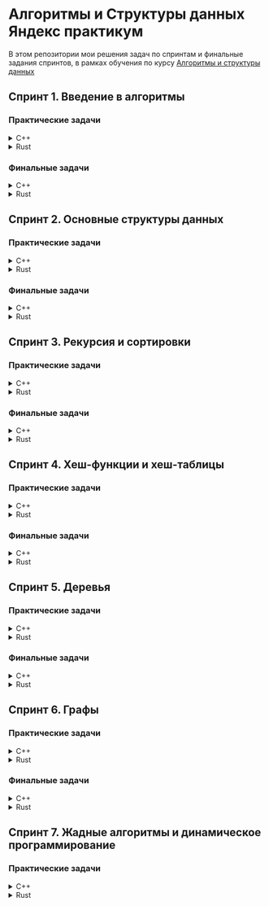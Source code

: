 # Алгоритмы и Структуры данных Яндекс практикум
В этом репозитории мои решения задач по спринтам и финальные задания спринтов,
в рамках обучения по курсу [Алгоритмы и структуры данных](https://practicum.yandex.ru/algorithms/)


## Спринт 1. Введение в алгоритмы

### Практические задачи

<details>
  <summary>C++</summary>

- [x] [A. Значения функции](Sprint1/A/C++)
- [x] [B. Чётные и нечётные числа](Sprint1/B/C++)
- [x] [C. Соседи](Sprint1/C/C++)
- [x] [D. Хаотичность погоды](Sprint1/D/C++)
- [x] [E. Самое длинное слово](Sprint1/E/C++)
- [x] [F. Палиндром](Sprint1/F/C++)
- [x] [G. Работа из дома](Sprint1/G/C++)
- [x] [H. Двоичная система](Sprint1/H/C++)
- [x] [I. Степень четырёх](Sprint1/I/C++)
- [x] [J. Факторизация](Sprint1/J/C++)
- [x] [K. Списочная форма](Sprint1/K/C++)
- [x] [L. Лишняя буква](Sprint1/L/C++)
</details>

<details>
  <summary>Rust</summary>

- [x] [A. Значения функции](Sprint1/A/Rust)
- [x] [B. Чётные и нечётные числа](Sprint1/B/Rust)
- [x] [C. Соседи](Sprint1/C/Rust)
- [x] [D. Хаотичность погоды](Sprint1/D/Rust)
- [x] [E. Самое длинное слово](Sprint1/E/Rust)
- [x] [F. Палиндром](Sprint1/F/Rust)
- [x] [G. Работа из дома](Sprint1/G/Rust)
- [x] [H. Двоичная система](Sprint1/H/Rust)
- [x] [I. Степень четырёх](Sprint1/I/Rust)
- [x] [J. Факторизация](Sprint1/J/Rust)
- [x] [K. Списочная форма](Sprint1/K/Rust)
- [x] [L. Лишняя буква](Sprint1/L/Rust)
</details>

### Финальные задачи

<details>
  <summary>C++</summary>

- [x] [A. Ближайший ноль](Sprint1%20Final/A/C++)
- [x] [B. Ловкость рук](Sprint1%20Final/B/C++)
</details>

<details>
  <summary>Rust</summary>
  
- [ ] [A. Ближайший ноль](Sprint1%20Final/A/Rust)
- [ ] [B. Ловкость рук](Sprint1%20Final/B/Rust)
</details>

## Спринт 2. Основные структуры данных

### Практические задачи

<details>
  <summary>C++</summary>

- [x] [A. Мониторинг](Sprint2/A/C++)
- [x] [B. Список дел](Sprint2/B/C++)
- [x] [C. Нелюбимое дело](Sprint2/C/C++)
- [x] [D. Заботливая мама](Sprint2/D/C++)
- [x] [E. Всё наоборот](Sprint2/E/C++)
- [x] [F. Стек-Max](Sprint2/F/C++)
- [x] [G. Стек-MaxEffective](Sprint2/G/C++)
- [x] [H. Скобочная последовательность](Sprint2/H/C++)
- [x] [I. Ограниченная очередь](Sprint2/I/C++)
- [x] [J. Списочная очередь](Sprint2/J/C++)
- [x] [K. Рекурсивные числа Фибоначчи](Sprint2/K/C++)
- [x] [L. Фибоначчи по модулю](Sprint2/L/C++)
</details>
<details>
  <summary>Rust</summary>

- [x] [A. Мониторинг](Sprint2/A/Rust)
- [ ] [B. Список дел](Sprint2/B/Rust)
- [ ] [C. Нелюбимое дело](Sprint2/C/Rust)
- [ ] [D. Заботливая мама](Sprint2/D/Rust)
- [ ] [E. Всё наоборот](Sprint2/E/Rust)
- [ ] [F. Стек-Max](Sprint2/F/Rust)
- [ ] [G. Стек-MaxEffective](Sprint2/G/Rust)
- [ ] [H. Скобочная последовательность](Sprint2/H/Rust)
- [ ] [I. Ограниченная очередь](Sprint2/I/Rust)
- [ ] [J. Списочная очередь](Sprint2/J/Rust)
- [ ] [K. Рекурсивные числа Фибоначчи](Sprint2/K/Rust)
- [ ] [L. Фибоначчи по модулю](Sprint2/L/Rust)
</details>

### Финальные задачи

<details>
  <summary>C++</summary>

- [x] [A. Дек](Sprint2%20Final/A/C++)
- [x] [B. Калькулятор](Sprint2%20Final/B/C++)
</details>

<details>
  <summary>Rust</summary>

- [ ] [A. Дек](Sprint2%20Final/A/Rust)
- [ ] [B. Калькулятор](Sprint2%20Final/B/Rust)
</details>

## Спринт 3. Рекурсия и сортировки

### Практические задачи

<details>
  <summary>C++</summary>

- [x] [A. Генератор скобок](Sprint3/A/C++)
- [x] [B. Комбинации](Sprint3/B/C++)
- [x] [C. Подпоследовательность](Sprint3/C/C++)
- [x] [D. Печеньки](Sprint3/D/C++)
- [x] [E. Покупка домов](Sprint3/E/C++)
- [x] [F. Периметр треугольника](Sprint3/F/C++)
- [x] [G. Гардероб](Sprint3/G/C++)
- [x] [H. Большое число](Sprint3/H/C++)
- [x] [I. Любители конференций](Sprint3/I/C++)
- [x] [J. Пузырёк](Sprint3/J/C++)
- [x] [K. Сортировка слиянием](Sprint3/K/C++)
- [x] [L. Два велосипеда](Sprint3/L/C++)
- [x] [M. Золотая середина](Sprint3/M/C++)
- [x] [N. Клумбы](Sprint3/N/C++)
- [x] [O. Разность треш-индексов](Sprint3/O/C++)
- [x] [P. Частичная сортировка](Sprint3/P/C++)
</details>

<details>
  <summary>Rust</summary>

- [ ] [A. Генератор скобок](Sprint3/A/Rust)
- [ ] [B. Комбинации](Sprint3/B/C++)
- [ ] [C. Подпоследовательность](Sprint3/C/Rust)
- [ ] [D. Печеньки](Sprint3/D/Rust)
- [ ] [E. Покупка домов](Sprint3/E/Rust)
- [ ] [F. Периметр треугольника](Sprint3/F/Rust)
- [ ] [G. Гардероб](Sprint3/G/Rust)
- [ ] [H. Большое число](Sprint3/H/Rust)
- [ ] [I. Любители конференций](Sprint3/I/Rust)
- [ ] [J. Пузырёк](Sprint3/J/Rust)
- [ ] [K. Сортировка слиянием](Sprint3/K/Rust)
- [ ] [L. Два велосипеда](Sprint3/L/Rust)
- [ ] [M. Золотая середина](Sprint3/M/Rust)
- [ ] [N. Клумбы](Sprint3/N/Rust)
- [ ] [O. Разность треш-индексов](Sprint3/O/Rust)
- [ ] [P. Частичная сортировка](Sprint3/P/Rust)
</details>

### Финальные задачи

<details>
  <summary>C++</summary>

- [x] [A. Поиск в сломанном массиве](Sprint3%20Final/A/C++)
- [x] [B. Эффективная быстрая сортировка](Sprint3%20Final/B/C++)
</details>

<details>
  <summary>Rust</summary>

- [x] [A. Поиск в сломанном массиве](Sprint3%20Final/A/Rust)
- [x] [B. Эффективная быстрая сортировка](Sprint3%20Final/B/Rust)
</details>

## Спринт 4. Хеш-функции и хеш-таблицы

### Практические задачи

<details>
  <summary>C++</summary>

- [x] [A. Полиномиальный хеш](Sprint4/A/C++)
- [x] [B. Сломай меня](Sprint4/B/C++)
- [x] [C. Префиксные хеши](Sprint4/C/C++)
- [x] [D. Кружки](Sprint4/D/C++)
- [x] [E. Подстроки](Sprint4/E/C++)
- [x] [F. Анаграммная группировка](Sprint4/F/C++)
- [x] [G. Соревнование](Sprint4/G/C++)
- [x] [H. Странное сравнение](Sprint4/H/C++)
- [x] [I. Общий подмассив](Sprint4/I/C++)
- [x] [J. Сумма четвёрок](Sprint4/J/C++)
- [x] [K. Ближайшая остановка](Sprint4/K/C++)
- [x] [L. МногоГоша](Sprint4/L/C++)
</details>

<details>
  <summary>Rust</summary>

- [x] [A. Полиномиальный хеш](Sprint4/A/Rust)
- [x] [B. Сломай меня](Sprint4/B/Rust)
- [x] [C. Префиксные хеши](Sprint4/C/Rust)
- [x] [D. Кружки](Sprint4/D/Rust)
- [x] [E. Подстроки](Sprint4/E/Rust)
- [x] [F. Анаграммная группировка](Sprint4/F/Rust)
- [x] [G. Соревнование](Sprint4/G/Rust)
- [x] [H. Странное сравнение](Sprint4/H/Rust)
- [x] [I. Общий подмассив](Sprint4/I/Rust)
- [x] [J. Сумма четвёрок](Sprint4/J/Rust)
- [x] [K. Ближайшая остановка](Sprint4/K/Rust)
- [x] [L. МногоГоша](Sprint4/L/Rust)
</details>

### Финальные задачи

<details>
  <summary>C++</summary>

- [x] [A. Поисковая система](Sprint4%20Final/A/C++)
- [x] [B. Хеш-таблица](Sprint4%20Final/B/C++)
</details>

<details>
  <summary>Rust</summary>

- [x] [A. Поисковая система](Sprint4%20Final/A/Rust)
- [x] [B. Хеш-таблица](Sprint4%20Final/B/Rust)
</details>

## Спринт 5. Деревья

### Практические задачи

<details>
  <summary>C++</summary>

- [x] [A. Лампочки](Sprint5/A/C++)
- [x] [B. Сбалансированное дерево](Sprint5/B/C++)
- [x] [C. Дерево - анаграмма](Sprint5/C/C++)
- [x] [D. Деревья - близнецы](Sprint5/D/C++)
- [x] [E. Дерево поиска](Sprint5/E/C++)
- [x] [F. Максимальная глубина](Sprint5/F/C++)
- [x] [G. Максимальный путь в дереве](Sprint5/G/C++)
- [x] [H. Числовые пути](Sprint5/H/C++)
- [x] [I. Разные деревья поиска](Sprint5/I/C++)
- [x] [J. Добавь узел](Sprint5/J/C++)
- [x] [K. Выведи диапазон](Sprint5/K/C++)
- [x] [L. Просеивание вниз](Sprint5/L/C++)
- [x] [M. Просеивание вверх](Sprint5/M/C++)
- [x] [N. Разбиение дерева](Sprint5/N/C++)
</details>

<details>
  <summary>Rust</summary>

- [x] [A. Лампочки](Sprint5/A/Rust)
- [x] [B. Сбалансированное дерево](Sprint5/B/Rust)
- [x] [C. Дерево - анаграмма](Sprint5/C/Rust)
- [x] [D. Деревья - близнецы](Sprint5/D/Rust)
- [x] [E. Дерево поиска](Sprint5/E/Rust)
- [x] [F. Максимальная глубина](Sprint5/F/Rust)
- [x] [G. Максимальный путь в дереве](Sprint5/G/Rust)
- [x] [H. Числовые пути](Sprint5/H/Rust)
- [x] [I. Разные деревья поиска](Sprint5/I/Rust)
- [x] [J. Добавь узел](Sprint5/J/Rust)
- [x] [K. Выведи диапазон](Sprint5/K/Rust)
- [x] [L. Просеивание вниз](Sprint5/L/Rust)
- [x] [M. Просеивание вверх](Sprint5/M/Rust)
- [x] [N. Разбиение дерева](Sprint5/N/Rust)
</details>

### Финальные задачи

<details>
  <summary>C++</summary>

- [x] [A. Пирамидальная сортировка](Sprint5%20Final/A/C++)
- [x] [B. Удали узел](Sprint5%20Final/B/C++)
</details>

<details>
  <summary>Rust</summary>

- [x] [A. Пирамидальная сортировка](Sprint5%20Final/A/Rust)
- [x] [B. Удали узел](Sprint5%20Final/B/Rust)
</details>

## Спринт 6. Графы

### Практические задачи

<details>
  <summary>C++</summary>

- [x] [A. Построить список смежности](Sprint6/A/C++)
- [x] [B. Перевести список ребер в матрицу смежности](Sprint6/B/C++)
- [x] [C. DFS](Sprint6/C/C++)
- [x] [D. BFS](Sprint6/D/C++)
- [x] [E. Компоненты связности](Sprint6/E/C++)
- [x] [F. Расстояние между вершинами](Sprint6/F/C++)
- [x] [G. Максимальное расстояние](Sprint6/G/C++)
- [x] [H. Время выходить](Sprint6/H/C++)
- [x] [J. Топологическая сортировка](Sprint6/J/C++)
- [x] [K. Достопримечательности](Sprint6/K/C++)
- [x] [L. Полный граф](Sprint6/L/C++)
- [x] [M. Проверка на двудольность](Sprint6/M/C++)
</details>

<details>
  <summary>Rust</summary>

- [x] [A. Построить список смежности](Sprint6/A/Rust)
- [x] [B. Перевести список ребер в матрицу смежности](Sprint6/B/Rust)
- [x] [C. DFS](Sprint6/C/Rust)
- [x] [D. BFS](Sprint6/D/Rust)
- [x] [E. Компоненты связности](Sprint6/E/Rust)
- [x] [F. Расстояние между вершинами](Sprint6/F/Rust)
- [x] [G. Максимальное расстояние](Sprint6/G/Rust)
- [x] [H. Время выходить](Sprint6/H/Rust)
- [x] [J. Топологическая сортировка](Sprint6/J/Rust)
- [x] [K. Достопримечательности](Sprint6/K/Rust)
- [x] [L. Полный граф](Sprint6/L/Rust)
- [x] [M. Проверка на двудольность](Sprint6/M/Rust)
</details>

### Финальные задачи

<details>
  <summary>C++</summary>

- [x] [A. Дорогая сеть](Sprint6%20Final/A/C++)
- [x] [B. Железные дороги](Sprint6%20Final/B/C++)
</details>

<details>
  <summary>Rust</summary>

- [x] [A. Дорогая сеть](Sprint6%20Final/A/Rust)
- [x] [B. Железные дороги](Sprint6%20Final/B/Rust)
</details>

## Спринт 7. Жадные алгоритмы и динамическое программирование

### Практические задачи

<details>
  <summary>C++</summary>

- [x] [A. Биржа](Sprint7/A/C++)
- [x] [B. Расписание](Sprint7/B/C++)
- [x] [C. Золотая лихорадка](Sprint7/C/C++)
- [x] [D. Числа Фибоначчи для взрослых](Sprint7/D/C++)
- [x] [E. Алла на Алгосах](Sprint7/E/C++)
- [x] [F. Прыжки по лестнице](Sprint7/F/C++)
- [x] [G. Банкомат](Sprint7/G/C++)
- [x] [H. Поле с цветочками](Sprint7/H/C++)
- [x] [I. Сложное поле с цветочками](Sprint7/I/C++)
- [x] [J. Путешествие](Sprint7/J/C++)
- [x] [K. Гороскопы](Sprint7/K/C++)
- [x] [L. Золото лепреконов](Sprint7/L/C++)
- [x] [M. Рюкзак](Sprint7/M/C++)
- [x] [N. Гоша в ресторане](Sprint7/N/C++)
- [x] [O. Количество путей](Sprint7/O/C++)
</details>

<details>
  <summary>Rust</summary>

- [x] [A. Биржа](Sprint7/A/Rust)
- [x] [B. Расписание](Sprint7/B/Rust)
- [x] [C. Золотая лихорадка](Sprint7/C/Rust)
- [x] [D. Числа Фибоначчи для взрослых](Sprint7/D/Rust)
- [x] [E. Алла на Алгосах](Sprint7/E/Rust)
- [x] [F. Прыжки по лестнице](Sprint7/F/Rust)
- [x] [G. Банкомат](Sprint7/G/Rust)
- [x] [H. Поле с цветочками](Sprint7/H/Rust)
- [x] [I. Сложное поле с цветочками](Sprint7/I/Rust)
- [x] [J. Путешествие](Sprint7/J/Rust)
- [x] [K. Гороскопы](Sprint7/K/Rust)
- [x] [L. Золото лепреконов](Sprint7/L/Rust)
- [x] [M. Рюкзак](Sprint7/M/Rust)
- [x] [N. Гоша в ресторане](Sprint7/N/Rust)
- [x] [O. Количество путей](Sprint7/O/Rust)
</details>